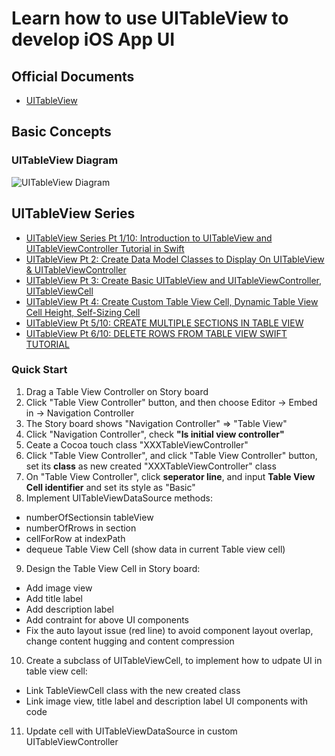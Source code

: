 
# Learn how to use UITableView to develop iOS App UI

## Official Documents

* [UITableView](https://developer.apple.com/documentation/uikit/uitableview)

## Basic Concepts

### UITableView Diagram

![UITableView Diagram](http://wx4.sinaimg.cn/mw690/006RF1rrgy1fiximklmmpj30vs0omk67.jpg)

## UITableView Series

* [UITableView Series Pt 1/10: Introduction to UITableView and UITableViewController Tutorial in Swift](https://www.youtube.com/watch?v=NQpvABzgIeU)
* [UITableView Pt 2: Create Data Model Classes to Display On UITableView & UITableViewController](https://www.youtube.com/watch?v=IohAGvQj6TE)
* [UITableView Pt 3: Create Basic UITableView and UITableViewController, UITableViewCell](https://www.youtube.com/watch?v=KRFpB-uLPOA)
* [UITableView Pt 4: Create Custom Table View Cell, Dynamic Table View Cell Height, Self-Sizing Cell](https://www.youtube.com/watch?v=nwnRmw_rjBM)
* [UITableView Pt 5/10: CREATE MULTIPLE SECTIONS IN TABLE VIEW](https://www.youtube.com/watch?v=GHTwGi4L_58)
* [UITableView Pt 6/10: DELETE ROWS FROM TABLE VIEW SWIFT TUTORIAL](https://www.youtube.com/watch?v=iRZq_igJlOA)


### Quick Start

1. Drag a Table View Controller on Story board
2. Click "Table View Controller" button, and then choose Editor -> Embed in -> Navigation Controller
3. The Story board shows "Navigation Controller" => "Table View"
4. Click "Navigation Controller", check **"Is initial view controller"**
5. Ceate a Cocoa touch class "XXXTableViewController"
6. Click "Table View Controller", and click "Table View Controller" button, set its **class** as new created "XXXTableViewController" class
7. On "Table View Controller", click **seperator line**, and input **Table View Cell identifier** and set its style as "Basic"
8. Implement UITableViewDataSource methods:

* numberOfSectionsin tableView
* numberOfRrows in section
* cellForRow at indexPath
* dequeue Table View Cell (show data in current Table view cell)
9. Design the Table View Cell in Story board:
* Add image view
* Add title label
* Add description label
* Add contraint for above UI components
* Fix the auto layout issue (red line) to avoid component layout overlap, change content hugging and content compression
10. Create a subclass of UITableViewCell, to implement how to udpate UI in table view cell:
* Link TableViewCell class with the new created class
* Link image view, title label and description label UI components with code
11. Update cell with UITableViewDataSource in custom UITableViewController


